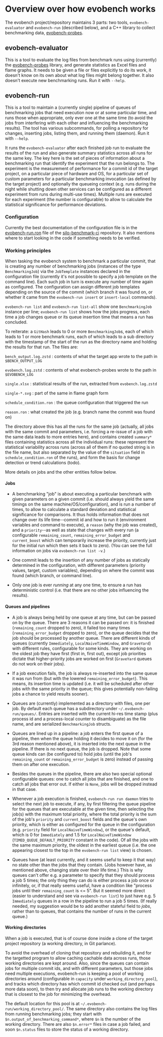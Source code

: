 # Overview over how evobench works

The evobench project/repository maintains 3 parts: two tools,
`evobench-evaluator` and `evobench-run` (described below), and a C++
library to collect benchmarking data,
[evobench-probes](../../evobench-probes/README.md).

## evobench-evaluator

This is a tool to evaluate the log files from benchmark runs using
(currently) the [evobench-probes](../../evobench-probes/README.md)
library, and generate statistics as Excel files and flame graphs. It
needs to be given a file or files explicitly to do its work, it
doesn't know on its own about what log files might belong together. It
also doesn't execute new benchmarking runs. Run it with `--help`.

## evobench-run

This is a tool to maintain a (currently single) pipeline of queues of
benchmarking jobs that need execution now or at some particular time,
and runs those when appropriate, only ever one at the same time (to
avoid the jobs from interfering with each other and influencing the
benchmarking results). The tool has various subcommands, for polling a
repository for changes, inserting jobs, listing them, and running them
(daemon). Run it with `--help`.

It runs the `evobench-evaluator` after each finished job run to
evaluate the results of the run and also generate summary statistics
across all runs for the same key. The key here is the set of pieces of
information about a benchmarking run that identify the experiment that
the run belongs to. The experiment is the measurement of performance
for a commit id of the target project, on a particular piece of
hardware and OS, for a particular set of custom parameters for a
particular benchmarking invocation (as defined by the target project)
and optionally the queueing context (e.g. runs during the night while
shutting down other services can be configured as a different
experiment from runs during multi-use times). Multiple runs are
executed for each experiment (the number is configurable) to allow to
calculate the statistical significance for performance deviations.

### Configuration

Currently the best documentation of the configuration file is in the
[evobench-run.ron](https://github.com/GenSpectrum/silo-benchmark-ci/blob/master/etc/evobench-run.ron)
file of the
[silo-benchmark-ci](https://github.com/GenSpectrum/silo-benchmark-ci)
repository. It also mentions where to start looking in the code if
something needs to be verified.

### Working principles

When tasking the evobench system to benchmark a particular commit,
that is creating any number of benchmarking jobs (instances of the
type `BenchmarkingJob`) via the `JobTemplate` instances declared in
the configuration file (currently it's not possible to specify a job
template on the command line). Each such job in turn is execute any
number of time again as configured. The configuration can assign
different job templates depending on the source of the commit (which
branch it was found on, or whether it came from the `evobench-run
insert` or `insert-local` commands).

`evobench-run list` and `evobench-run list-all` show one
`BenchmarkingJob` instance per line; `evobench-run list` shows how the
jobs progress, each time a job changes queue or its queue insertion
time that means a run has concluded.

To reiterate: a `GitHash` leads to 0 or more `BenchmarkingJob`s, each
of which leads to 1 or more benchmark runs, each of which leads to a
sub directory with the timestamp of the start of the run as the
directory name and holding the results for that run. The files are:

`bench_output.log.zstd`
: contents of what the target app wrote to the path in `$BENCH_OUTPUT_LOG`

`evobench.log.zstd`
: contents of what evobench-probes wrote to the path in `$EVOBENCH_LOG`

`single.xlsx`
: statistical results of the run, extracted from `evobench.log.zstd`

`single-*.svg`
: part of the same in flame graph form

`schedule_condition.ron`
: the queue configuration that triggered the run

`reason.ron`
: what created the job (e.g. branch name the commit was found on)

The directory above this has all the runs for the same job (actually,
all jobs with the same commit and parameters, i.e. forcing a re-issue
of a job with the same data leads to more entries here), and contains
created `summary*` files containing statistics across all the
individual runs: these represent the statistical variability across
runs (across all of them if no quoted string is in the file name, but
also separated by the value of the `situation` field in
`schedule_condition.ron` of the runs), and form the basis for change
detection or trend calculations (todo).

More details on jobs and the other entities follow below.

#### Jobs

* A benchmarking "job" is about executing a particular benchmark with
  given parameters on a given commit (i.e. should always yield the
  same timings on the same machine/OS/configuration), and is run a
  number of times, to allow to calculate a standard deviation and
  statistical significance for comparisons. It thus holds information
  that does not change over its life time--commit id and how to run it
  (environment variables and command to execute), a `reason` (why the
  job was created), and a `priority`--as well as state that changes
  with every run (a configurable `remaining_count`,
  `remaining_error_budget` and `current_boost` which can temporarily
  increase the priority, currently just for the initial run which then
  sets it back to zero). (You can see the full information on jobs via
  `evobench-run list -v`.)

* One commit leads to the insertion of any number of jobs as
  statically determined in the configuration, with different
  parameters (priority values, target, custom variables), depending on
  where the commit was found (which branch, or command line).

* Only one job is ever *running* at any one time, to ensure a run has
  deterministic control (i.e. that there are no other jobs influencing
  the results).

#### Queues and pipelines

* A job is always being held by one queue at any time, but can be
  passed on by the queue. There are 3 reasons it can be passed on: it
  is finished (`remaining_count` dropped to zero), it failed too many
  times (`remaining_error_budget` dropped to zero), or the queue
  decides that the job should be processed by another queue. There are
  different kinds of queues (currently `Immediately`,
  `LocalNaiveTimeWindow`, and `GraveYard`) with different rules,
  configurable for some kinds. They are working on the oldest job they
  have first (first in, first out), except job priorities dictate that
  higher-priority jobs are worked on first (`GraveYard` queues do not
  work on their jobs).

* If a job execution fails, the job is always re-inserted into the
  same queue it was run from (but with the lowered
  `remaining_error_budget`). This means, its insertion time is updated
  (i.e. it will be scheduled after other jobs with the same priority
  in the queue; this gives potentially non-failing jobs a chance to
  yield results sooner).

* Queues are (currently) implemented as a directory with files, one
  per job. By default each queue has a subdirectory under
  `~/.evobench-run/queues/`. Entries are inserted with the current
  hi-res time stamp (plus process id and a process-local counter to
  disambiguate) as the file name, and are serialized `BenchmarkingJob`
  structs.

* Queues are lined up in a pipeline: a job enters the first queue of a
  pipeline, then when the queue holding it decides to move it on (for
  the 3rd reason mentioned above), it is inserted into the next queue
  in the pipeline. If there is no next queue, the job is dropped. Note
  that some queue kinds can (be configured to) hold jobs (until the
  job's `remaining_count` or `remaining_error_budget` is zero) instead
  of passing them on after one execution.

* Besides the queues in the pipeline, there are also two special
  optional configurable queues: one to catch all jobs that are
  finished, and one to catch all jobs that error out. If either is
  `None`, jobs will be dropped instead in that case.

* Whenever a job execution is finished, `evobench-run run daemon` tries to select
  the next job to execute, if any, by first filtering the queue pipeline
  for the queues that are executable at the given time, then selecting
  the job(s) with the maximum total priority, where the total priority
  is the sum of the job's `priority` and `current_boost` fields and
  the queue's own priority, which is either as configured for the
  queue in the configuration (e.g. `priority` field for
  `LocalNaiveTimeWindow`), or the queue's default, which is 0 for
  `Immediately` and 1.5 for `LocalNaiveTimeWindow`
  (`TIMED_QUEUE_DEFAULT_PRIORITY` constant in the code). Of all the
  jobs with the same maximum priority, the oldest in the earliest
  queue (i.e. the one appearing closest to the top in the
  `evobench-run list` view) is chosen.

* Queues have (at least currently, and it seems useful to keep it that
  way) no state other than the jobs that they contain. (Jobs however
  have, as mentioned above, changing state over their life time.)
  This is why queues can't offer e.g. a parameter to specify that they
  should process a job 5 times; the only thing they can do is either
  process a job once or infinitely, or, if that really seems useful,
  have a condition like "process jobs until their `remaining_count` is
  <= 5". But it seemed more direct (easier to understand and see via
  `evobench-run list`) to just have e.g. 5 `Immediately` queues in a
  row in the pipeline to run a job 5 times. (If really needed, my
  suggestion would be to add another stateful field to *jobs*, rather
  than to queues, that contains the number of runs in the current
  queue.)

#### Working directories

When a job is executed, that is of course done inside a clone of the
target project repository (a working directory, in Git parlance).

To avoid the overhead of cloning that repository and rebuilding it,
and for the targetted program to allow caching cachable data across
runs, those working directories are kept around. Also, since the
queues can contain jobs for multiple commit ids, and with different
parameters, but those jobs need multiple executions, evobench-run is
keeping a pool of working directories around (configurable in
`capacity` under `working_directory_pool`), and tracks which directory
has which commit id checked out (and perhaps more data soon), to then
try and allocate job runs to the working directory that is closest to
the job for minimizing the overhead.

The default location for this pool is at
`~/.evobench-run/working_directory_pool/`. The same directory also
contains the log files from running benchmarking jobs; they start with
`$n.output_of_benchmarking_command*`, where `$n` is the number of the
working directory. There are also `$n.error*` files in case a job
failed, and soon `$n.status` files to store the status of a working
directory.
